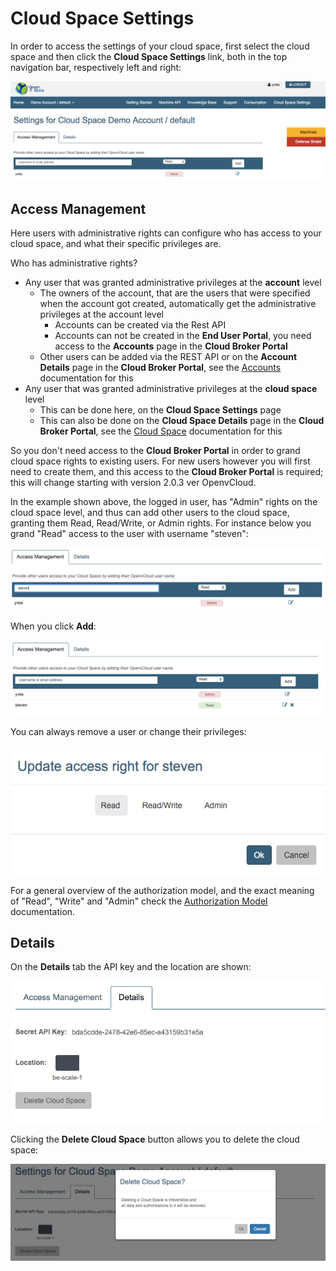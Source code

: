 # Cloud Space Settings

In order to access the settings of your cloud space, first select the cloud space and then click the **Cloud Space Settings** link, both in the top navigation bar, respectively left and right:

![](../../.gitbook/assets/cloudspacesettings.png)

## Access Management

Here users with administrative rights can configure who has access to your cloud space, and what their specific privileges are.

Who has administrative rights?

* Any user that was granted administrative privileges at the **account** level
  * The owners of the account, that are the users that were specified when the account got created, automatically get the administrative privileges at the account level
    * Accounts can be created via the Rest API
    * Accounts can not be created in the **End User Portal**, you need access to the **Accounts** page in the **Cloud Broker Portal**
  * Other users can be added via the REST API or on the **Account Details** page in the **Cloud Broker Portal**, see the [Accounts](../cloudbrokerportal/accounts.md) documentation for this
* Any user that was granted administrative privileges at the **cloud space** level
  * This can be done here, on the **Cloud Space Settings** page
  * This can also be done on the **Cloud Space Details** page in the **Cloud Broker Portal**, see the [Cloud Space](../cloudbrokerportal/cloudspaces.md) documentation for this

So you don't need access to the **Cloud Broker Portal** in order to grand cloud space rights to existing users. For new users however you will first need to create them, and this access to the **Cloud Broker Portal** is required; this will change starting with version 2.0.3 ver OpenvCloud.

In the example shown above, the logged in user, has "Admin" rights on the cloud space level, and thus can add other users to the cloud space, granting them Read, Read/Write, or Admin rights. For instance below you grand "Read" access to the user with username "steven":

![](../../.gitbook/assets/adduser.png)

When you click **Add**:

![](../../.gitbook/assets/useradded.png)

You can always remove a user or change their privileges:

![](../../.gitbook/assets/updateaccessright.png)

For a general overview of the authorization model, and the exact meaning of "Read", "Write" and "Admin" check the [Authorization Model](authorizationmodel.md) documentation.

## Details

On the **Details** tab the API key and the location are shown:

![](../../.gitbook/assets/cloudspacesettingsdetails.png)

Clicking the **Delete Cloud Space** button allows you to delete the cloud space:

![](../../.gitbook/assets/deletecloudspace.png)

